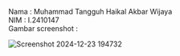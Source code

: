 Nama : Muhammad Tangguh Haikal Akbar Wijaya <br/>
NIM : I.2410147 <br/>
Gambar screenshot : 

![Screenshot 2024-12-23 194732](https://github.com/user-attachments/assets/08a7b2d2-2574-4264-9c4e-43a458697a21)
